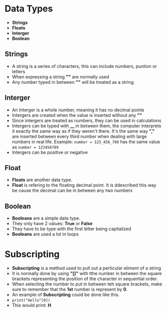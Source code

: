 # Data Types
- **Strings**
- **Floats**
- **Interger**
- **Boolean**

## Strings
- A string is a series of characters, this can include numbers, puntion or letters
- When expressing a string **""** are normally used
- Any number typed in between **""** will be treated as a string.

## Interger
- An Interger is a whole number, meaning it has no decimal points
- Intergers are created when the value is inserted without any **""**
- Since intergers are treated as numbers, they can be used in calculations
- Intergers can be typed with **__** in between them, the computer interprets it exactly the same way as if they weren't there. It's the same way **","** are inserted between every third number when dealing with large numbers in real life. Example: `number = 123_456_789` has the same value as `number = 123456789`
- Intergers can be positive or negative

## Float
- **Floats** are another data type. 
- **Float** is refering to the floating decimal point. It is ddescribed this way be cause the decimal can be in between any two numbers

## Boolean
- **Booleans** are a simple data type.
- They only have 2 values: **True** or **False**
- They have to be type with the first letter being capitalized
- **Booleans** are used a lot in loops

# Subscripting
- **Subscripting** is a method used to pull out a perticular eliment of a string
- It is normally done by using **"[]"** with tthe  number in between the square brackets representing the position of the character  in sequential order.
- When selecting the number to put in between teh square brackets, make sure to remember that the **1st** number is represent by **0**.
- An example of **Subscripting** could be done like this. 
- `print("Hello"[0])`
- This would print: **H**
